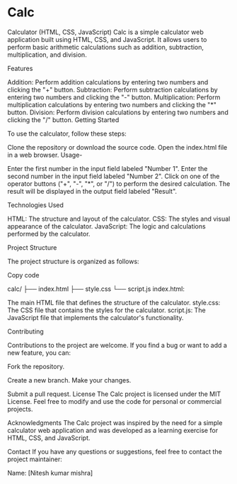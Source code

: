 # Calc
Calculator (HTML, CSS, JavaScript)
Calc is a simple calculator web application built using HTML, CSS, and JavaScript. It allows users to perform basic arithmetic calculations such as addition, subtraction, multiplication, and division.

Features

Addition:      Perform addition calculations by entering two numbers and clicking the "+" button.
Subtraction:   Perform subtraction calculations by entering two numbers and clicking the "-" button.
Multiplication: Perform multiplication calculations by entering two numbers and clicking the "*" button.
Division:       Perform division calculations by entering two numbers and clicking the "/" button.
Getting Started

To use the calculator, follow these steps:

Clone the repository or download the source code.
Open the index.html file in a web browser.
Usage-

Enter the first number in the input field labeled "Number 1".
Enter the second number in the input field labeled "Number 2".
Click on one of the operator buttons ("+", "-", "*", or "/") to perform the desired calculation.
The result will be displayed in the output field labeled "Result".

Technologies Used 

HTML:   The structure and layout of the calculator.
CSS:   The styles and visual appearance of the calculator.
JavaScript: The logic and calculations performed by the calculator.

Project Structure

The project structure is organized as follows:

Copy code

calc/
├── index.html
├── style.css
└── script.js
index.html:

The main HTML file that defines the structure of the calculator.
style.css:   The CSS file that contains the styles for the calculator.
script.js:   The JavaScript file that implements the calculator's functionality.

Contributing

Contributions to the project are welcome. If you find a bug or want to add a new feature, you can:

Fork the repository.

Create a new branch.
Make your changes.

Submit a pull request.
License
The Calc project is licensed under the MIT License. Feel free to modify and use the code for personal or commercial projects.

Acknowledgments
The Calc project was inspired by the need for a simple calculator web application and was developed as a learning exercise for HTML, CSS, and JavaScript.

Contact
If you have any questions or suggestions, feel free to contact the project maintainer:

Name: [Nitesh kumar mishra]
